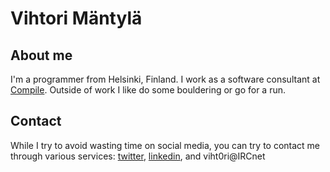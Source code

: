 # Vihtori Mäntylä

## About me
I'm a programmer from Helsinki, Finland. I work as a software consultant at [Compile](https://compile.fi). Outside of work I like do some bouldering or go for a run.

## Contact
While I try to avoid wasting time on social media, you can try to contact me through various services: [twitter](https://twitter.com/viht0ri), [linkedin](https://www.linkedin.com/in/vihtori-m%C3%A4ntyl%C3%A4-0159063/), and viht0ri@IRCnet